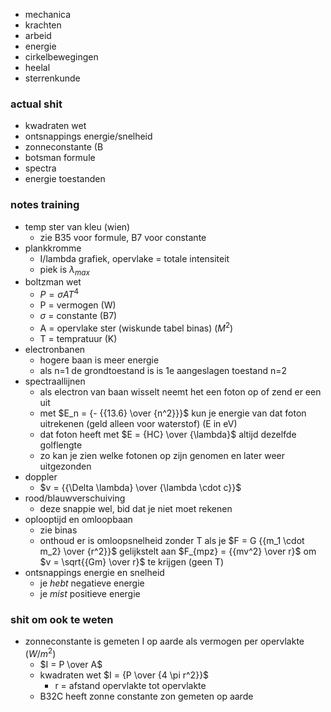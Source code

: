 - mechanica
- krachten
- arbeid
- energie
- cirkelbewegingen
- heelal
- sterrenkunde


### actual shit
- kwadraten wet
- ontsnappings energie/snelheid
- zonneconstante (B
- botsman formule
- spectra
- energie toestanden 


### notes training
- temp ster van kleu (wien) 
   - zie B35 voor formule, B7 voor constante
- plankkromme 
   - I/lambda grafiek, opervlake = totale intensiteit
   - piek is $\lambda_{max}$
- boltzman wet
   - $P = \sigma A T^4$ 
   - P = vermogen (W)
   - $\sigma$ = constante (B7)
   - A = opervlake ster (wiskunde tabel binas) ($M^2$)
   - T = tempratuur (K)
- electronbanen
   - hogere baan is meer energie
   - als n=1 de grondtoestand is is 1e aangeslagen toestand n=2
- spectraallijnen
   - als electron van baan wisselt neemt het een foton op of zend er een uit
   - met $E_n = {- {{13.6} \over {n^2}}}$ kun je energie van dat foton uitrekenen (geld alleen voor waterstof) (E in eV)
   - dat foton heeft met $E = {HC} \over {\lambda}$ altijd dezelfde golflengte
   - zo kan je zien welke fotonen op zijn genomen en later weer uitgezonden
- doppler
   - $v = {{\Delta \lambda} \over {\lambda \cdot c}}$
- rood/blauwverschuiving
   - deze snappie wel, bid dat je niet moet rekenen
- oplooptijd en omloopbaan
   - zie binas
   - onthoud er is omloopsnelheid zonder T als je $F = G {{m_1 \cdot m_2} \over {r^2}}$ gelijkstelt aan $F_{mpz} = {{mv^2} \over r}$ om $v = \sqrt{{Gm} \over r}$ te krijgen (geen T)
- ontsnappings energie en snelheid
   - je _hebt_ negatieve energie 
   - je _mist_ positieve energie 

### shit om ook te weten
- zonneconstante is gemeten I op aarde als vermogen per opervlakte ($W/m^2$)
   - $I = P \over A$
   - kwadraten wet $I = {P \over {4 \pi r^2}}$
      - r = afstand opervlakte tot opervlakte
   - B32C heeft zonne constante zon gemeten op aarde

